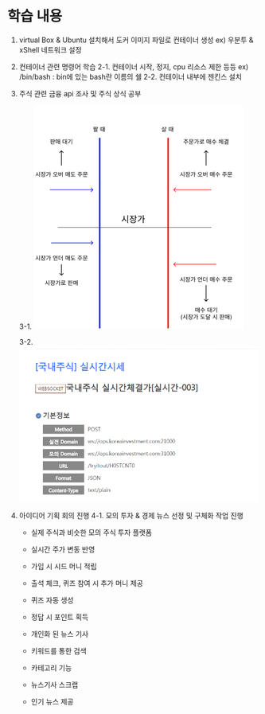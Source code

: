 # 학습 내용

1. virtual Box & Ubuntu 설치해서 도커 이미지 파일로 컨테이너 생성
    ex) 우분투 & xShell 네트워크 설정

2. 컨테이너 관련 명령어 학습
    2-1. 컨테이너 시작, 정지, cpu 리소스 제한 등등
    ex) /bin/bash : bin에 있는 bash란 이름의 쉘
    2-2. 컨테이너 내부에 젠킨스 설치

3. 주식 관련 금융 api 조사 및 주식 상식 공부



    3-1. ![alt text](image.png)


    3-2. ![alt text](image-1.png)

4. 아이디어 기획 회의 진행
    4-1. 모의 투자 & 경제 뉴스 선정 및 구체화 작업 진행 

    - 실제 주식과 비슷한 모의 주식 투자 플랫폼
    - 실시간 주가 변동 반영
    - 가입 시 시드 머니 적립
    - 출석 체크, 퀴즈 참여 시 추가 머니 제공

    - 퀴즈 자동 생성
    - 정답 시 포인트 획득

    - 개인화 된 뉴스 기사
    - 키워드를 통한 검색
    - 카테고리 기능
    - 뉴스기사 스크랩
    - 인기 뉴스 제공
